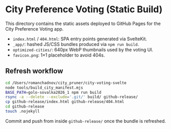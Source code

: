 # City Preference Voting (Static Build)

This directory contains the static assets deployed to GitHub Pages for the City Preference Voting app.

- `index.html` / `404.html`: SPA entry points generated via SvelteKit.
- `_app/`: hashed JS/CSS bundles produced via `npm run build`.
- `optimized-cities/`: 640px WebP thumbnails used by the voting UI.
- `favicon.png`: 1×1 placeholder to avoid 404s.

## Refresh workflow

```bash
cd /Users/romanchadnov/city_pruner/city-voting-svelte
node tools/build_city_manifest.mjs
BASE_PATH=golo-sovalka2026_1 npm run build
rsync -a --delete --exclude='.git/' build/ github-release/
cp github-release/index.html github-release/404.html
cd github-release
touch .nojekyll
```

Commit and push from inside `github-release/` once the bundle is refreshed.
